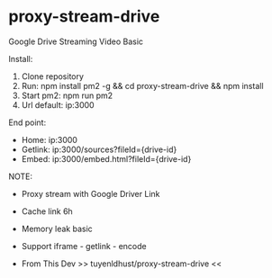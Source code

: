 # proxy-stream-drive
Google Drive Streaming Video Basic

Install:
1) Clone repository
2) Run:  npm install pm2 -g && cd proxy-stream-drive && npm install
3) Start pm2:  npm run pm2
5) Url default: ip:3000

End point:
- Home: ip:3000
- Getlink: ip:3000/sources?fileId={drive-id}
- Embed: ip:3000/embed.html?fileId={drive-id}

NOTE:
- Proxy stream with Google Driver Link
- Cache link 6h
- Memory leak basic
- Support iframe - getlink - encode

- From This Dev  >> tuyenldhust/proxy-stream-drive <<

